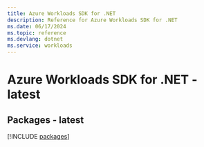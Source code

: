 ```yaml
---
title: Azure Workloads SDK for .NET
description: Reference for Azure Workloads SDK for .NET
ms.date: 06/17/2024
ms.topic: reference
ms.devlang: dotnet
ms.service: workloads
---
```

# Azure Workloads SDK for .NET - latest
## Packages - latest
[!INCLUDE [packages](workloads-index.md)]
